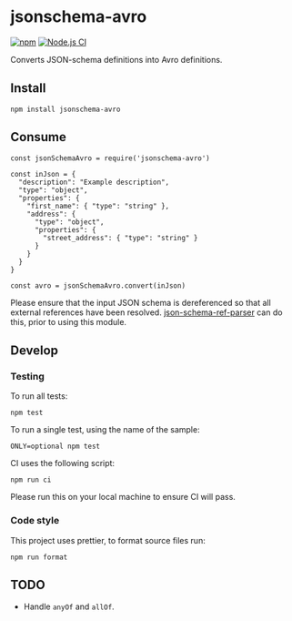 # jsonschema-avro

[![npm](https://img.shields.io/npm/v/jsonschema-avro.svg)](https://www.npmjs.com/package/jsonschema-avro)
[![Node.js CI](https://github.com/thedumbterminal/jsonschema-avro/actions/workflows/main.yml/badge.svg)](https://github.com/thedumbterminal/jsonschema-avro/actions/workflows/main.yml)

Converts JSON-schema definitions into Avro definitions.

## Install

    npm install jsonschema-avro

## Consume

```
const jsonSchemaAvro = require('jsonschema-avro')

const inJson = {
  "description": "Example description",
  "type": "object",
  "properties": {
    "first_name": { "type": "string" },
    "address": {
      "type": "object",
      "properties": {
        "street_address": { "type": "string" }
      }
    }
  }
}

const avro = jsonSchemaAvro.convert(inJson)
```

Please ensure that the input JSON schema is dereferenced so that all external references have been resolved. [json-schema-ref-parser](https://www.npmjs.com/package/json-schema-ref-parser) can do this, prior to using this module.

## Develop

### Testing

To run all tests:

    npm test

To run a single test, using the name of the sample:

    ONLY=optional npm test

CI uses the following script:

```
npm run ci
```

Please run this on your local machine to ensure CI will pass.

### Code style

This project uses prettier, to format source files run:

    npm run format

## TODO

- Handle `anyOf` and `allOf`.
